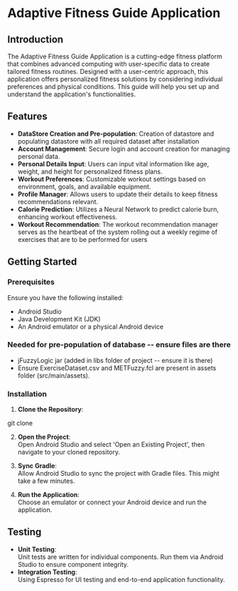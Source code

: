 # Adaptive Fitness Guide Application

## Introduction
The Adaptive Fitness Guide Application is a cutting-edge fitness platform that combines advanced computing with user-specific data to create tailored fitness routines. Designed with a user-centric approach, this application offers personalized fitness solutions by considering individual preferences and physical conditions. This guide will help you set up and understand the application's functionalities.

## Features
- **DataStore Creation and Pre-population**: Creation of datastore and populating datastore with all required dataset after installation
- **Account Management**: Secure login and account creation for managing personal data.
- **Personal Details Input**: Users can input vital information like age, weight, and height for personalized fitness plans.
- **Workout Preferences**: Customizable workout settings based on environment, goals, and available equipment.
- **Profile Manager**: Allows users to update their details to keep fitness recommendations relevant.
- **Calorie Prediction**: Utilizes a Neural Network to predict calorie burn, enhancing workout effectiveness.
- **Workout Recommendation**: The workout recommendation manager serves as the heartbeat of the system rolling out a weekly regime of exercises that are to be performed for users

## Getting Started

### Prerequisites
Ensure you have the following installed:
- Android Studio
- Java Development Kit (JDK)
- An Android emulator or a physical Android device
### Needed for pre-population of database -- ensure files are there
- jFuzzyLogic jar (added in libs folder of project -- ensure it is there)
- Ensure ExerciseDataset.csv and METFuzzy.fcl are present in assets folder (src/main/assets).

### Installation
1. **Clone the Repository**:  

git clone <url>

2. **Open the Project**:  
Open Android Studio and select 'Open an Existing Project', then navigate to your cloned repository.

3. **Sync Gradle**:  
Allow Android Studio to sync the project with Gradle files. This might take a few minutes.

4. **Run the Application**:  
Choose an emulator or connect your Android device and run the application.

## Testing
- **Unit Testing**:  
Unit tests are written for individual components. Run them via Android Studio to ensure component integrity.
- **Integration Testing**:  
Using Espresso for UI testing and end-to-end application functionality.


